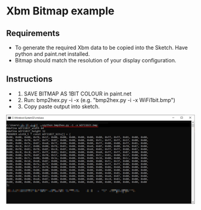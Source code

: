 # Xbm Bitmap example
## Requirements
* To generate the required Xbm data to be copied into the Sketch. Have python and paint.net installed.
* Bitmap should match the resolution of your display configuration.

## Instructions 
 * 1. SAVE BITMAP AS 1BIT COLOUR in paint.net 
 * 2. Run: bmp2hex.py -i -x <BITMAP> (e.g. "bmp2hex.py -i -x WiFi1bit.bmp")
 * 3. Copy paste output into sketch.
 
 ![bmp2hex usage screenshot](screenshot.jpg)
 
 
